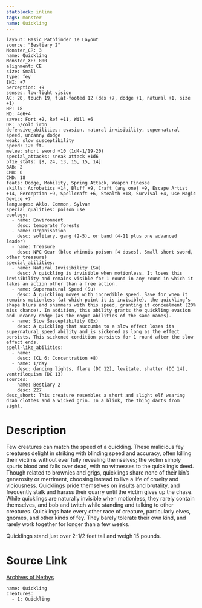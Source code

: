 ```yaml
---
statblock: inline
tags: monster
name: Quickling
---
```

```statblock
layout: Basic Pathfinder 1e Layout
source: "Bestiary 2"
Monster_CR: 3
name: Quickling
Monster_XP: 800
alignment: CE
size: Small
type: fey
INI: +7
perception: +9
senses: low-light vision
AC: 20, touch 19, flat-footed 12 (dex +7, dodge +1, natural +1, size +1)
HP: 18
HD: 4d6+4
saves: Fort +2, Ref +11, Will +6
DR: 5/cold iron
defensive_abilities: evasion, natural invisibility, supernatural speed, uncanny dodge
weak: slow susceptibility
speed: 120 ft.
melee: short sword +10 (1d4-1/19-20)
special_attacks: sneak attack +1d6
pf1e_stats: [8, 24, 13, 15, 15, 14]
BAB: 2
CMB: 0
CMD: 18
feats: Dodge, Mobility, Spring Attack, Weapon Finesse
skills: Acrobatics +14, Bluff +9, Craft (any one) +9, Escape Artist +14, Perception +9, Spellcraft +6, Stealth +18, Survival +4, Use Magic Device +7
languages: Aklo, Common, Sylvan
special_qualities: poison use
ecology:
  - name: Environment
    desc: temperate forests
  - name: Organisation
    desc: solitary, gang (2-5), or band (4-11 plus one advanced leader)
  - name: Treasure
    desc: NPC Gear (blue whinnis poison [4 doses], Small short sword, other treasure)
special_abilities:
  - name: Natural Invisibility (Su)
    desc: A quickling is invisible when motionless. It loses this invisibility and remains visible for 1 round in any round in which it takes an action other than a free action.
  - name: Supernatural Speed (Su)
    desc: A quickling moves with incredible speed. Save for when it remains motionless (at which point it is invisible), the quickling’s shape blurs and shimmers with this speed, granting it concealment (20% miss chance). In addition, this ability grants the quickling evasion and uncanny dodge (as the rogue abilities of the same names).
  - name: Slow Susceptibility (Ex)
    desc: A quickling that succumbs to a slow effect loses its supernatural speed ability and is sickened as long as the effect persists. This sickened condition persists for 1 round after the slow effect ends.
spell-like_abilities:
  - name:
    desc: (CL 6; Concentration +8)
  - name: 1/day
    desc: dancing lights, flare (DC 12), levitate, shatter (DC 14), ventriloquism (DC 13)
sources:
  - name: Bestiary 2
    desc: 227
desc_short: This creature resembles a short and slight elf wearing drab clothes and a wicked grin. In a blink, the thing darts from sight.
```
# Description
Few creatures can match the speed of a quickling. These malicious fey creatures delight in striking with blinding speed and accuracy, often killing their victims without ever fully revealing themselves; the victim simply spurts blood and falls over dead, with no witnesses to the quickling’s deed. Though related to brownies and grigs, quicklings share none of their kin’s generosity or merriment, choosing instead to live a life of cruelty and viciousness. Quicklings pride themselves on insults and brutality, and frequently stalk and harass their quarry until the victim gives up the chase. While quicklings are naturally invisible when motionless, they rarely contain themselves, and bob and twitch while standing and talking to other creatures. Quicklings hate every other race of creature, particularly elves, gnomes, and other kinds of fey. They barely tolerate their own kind, and rarely work together for longer than a few weeks.

Quicklings stand just over 2-1/2 feet tall and weigh 15 pounds.
# Source Link
[Archives of Nethys](https://aonprd.com/MonsterDisplay.aspx?ItemName=Quickling)
```encounter-table
name: Quickling
creatures:
  - 1: Quickling
```
